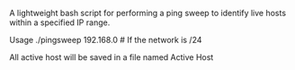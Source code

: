 A lightweight bash script for performing a ping sweep to identify live hosts within a specified IP range.

Usage ./pingsweep 192.168.0   # If the network is /24

All active host will be saved in a file named Active Host
